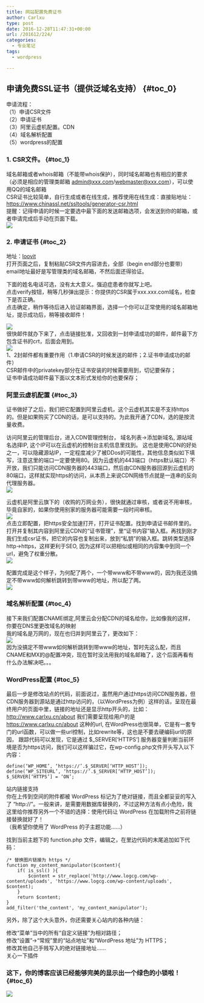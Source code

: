 ```yaml
---
title: 网站配置免费证书
author: Carlxu
type: post
date: 2016-12-28T11:47:31+00:00
url: /201612/224/
categories:
  - 专业笔记
tags:
  - wordpress

---
```

## 申请免费SSL证书（提供泛域名支持） {#toc_0}

申请流程：  
（1）申请CSR文件  
（2）申请证书  
（3）阿里云虚机配置。CDN  
（4）域名解析配置  
（5）wordpress的配置  
<!--more-->

### 1. CSR文件。 {#toc_1}

域名邮箱或者whois邮箱（不能带whois保护），同时域名邮箱也有相应的要求  
（必须是相应的管理类邮箱 <admin@xxx.com>/<webmaster@xxx.com>），可以使用QQ的域名邮箱  
CSR证书比较简单，自行生成或者在线生成，推荐使用在线生成：直接贴地址：  
<https://www.chinassl.net/ssltools/generator-csr.html>  
提醒：记得申请的时候一定要选中最下面的发送邮箱选项，会发送到你的邮箱，或者申请完成后手动在页面下载。  
![][1] 

### 2. 申请证书 {#toc_2}

地址：[loovit][2]  
打开页面之后，复制粘贴CSR文件内容进去，全部（begin end部分也要带）  
email地址最好是写管理类的域名邮箱，不然后面还得验证。

下面的姓名电话可选，没有太大意义。强迫症患者你就写上吧。  
点击verify按钮，稍等几秒弹出提示：你提供的CSR属于xxx.xxx.com域名，检查下是否正确。  
点击确定，稍作等待后进入验证邮箱界面，选择一个你可以正常使用的域名邮箱地址，提示成功后，稍等接收邮件！

![][3]  
很快邮件就办下来了，点击链接批准，又回收到一封申请成功的邮件，邮件最下方包含证书的crt，后面会用到。  
![][4]  
1、2封邮件都有重要作用（1.申请CSR的时候发送的邮件；2.证书申请成功的邮件）  
CSR邮件中的privatekey部分在证书安装的时候需要用到，切记要保存；  
证书申请成功邮件最下面以文本形式发给你的也要保存；

### 阿里云虚机配置 {#toc_3}

证书做好了之后，我们把它配置到阿里云虚机，这个云虚机其实是不支持https的。但是如果购买了CDN的话，是可以支持的。为此我开通了CDN，选的是按流量收费。

访问阿里云的管理后台，进入CDN管理控制台， 域名列表->添加新域名, 源站域名选择IP, 这个IP可以在云虚机的控制台主机信息里找到。 这也是使用CDN的好处之一，可以隐藏源站IP，一定程度减少了被DDos的可能性，其他信息类似如下填写，注意这里的端口一定要使用80。因为云虚机的443端口（https默认端口）不开放，我们只能访问CDN服务器的443端口，然后由CDN服务器回源到云虚机的80端口，这样就实现https的访问，从本质上来说CDN网络节点就是一连串的反向代理服务器。  
![][5] 

云虚机是阿里云旗下的（收购的万网业务），很快就通过审核，或者说不用审核，毕竟自家的，如果你使用别家的服务器可能需要一段时间审核。  
![][6]  
点击立即配置，把https安全加速打开，打开证书配置。找到申请证书邮件里的。打开并复制其内容到阿里云CDN的“证书管理”，里“证书内容”输入框。再找到刚才我们生成csr证书，把它的内容也复制出来，放到“私钥”的输入框。跳转类型选择http->https，这样更利于SEO, 因为这样可以把相似或相同的内容集中到同一个url，避免了权重分散。  
![][7] 

配置完成是这个样子，为何配了两个，一个带www和不带www的，因为我还没搞定不带www如何解析跳转到带www的地址，所以配了两。  
![][8] 

### 域名解析配置 {#toc_4}

接下来我们配置CNAME绑定,阿里云会分配CDN的域名给你，比如像我的这样，你要在DNS里更改域名的映射  
我的域名是万网的，现在也归并到阿里云了，更改如下：  
![][9]  
因为没搞定不带www如何解析跳转到带www的地址，暂时先这么配，而且CNAME和MX的@配置冲突，现在暂时没法用我的域名邮箱了，这个后面再看有什么办法解决吧。。。

### WordPress配置 {#toc_5}

最后一步是修改站点的代码，前面说过，虽然用户通过https访问CDN服务器，但CDN服务器到源站是通过http访问的，（以WordPress为例）这样的话，呈现在最终用户的页面中里，链接的地址还是显示http开头的，比如：<http://www.carlxu.cn/about> 我们需要呈现给用户的是<https://www.carlxu.cn/about> 这种的url, 在WordPress也很简单，它是有一套专门的url函数，可以做一些url控制，比如rewrite等，这也是不要去硬编码url的原因， 跟踪代码可以发现，它是通过 $_SERVER[‘HTTPS’] 服务器变量判断当前环境是否为https访问，我们可以这样骗过它，在wp-config.php文件开头写入以下内容：

<pre><code class="language-php">define(‘WP_HOME’, ‘https://’.$_SERVER[‘HTTP_HOST’]);
define(‘WP_SITEURL’, ‘https://’.$_SERVER[‘HTTP_HOST’]);
$_SERVER[‘HTTPS’] = ‘ON’;
</code></pre>

站内链接支持  
你在上传到空间的附件都被 WordPress 标记为了绝对链接，而且全都妥妥的写入了 “http://”。一般来讲，是需要用数据库替换的，不过这种方法有点小危险，我这里给你推荐另外一个不错的选择：使用代码让 WordPress 在加载附件之前将链接替换就好了！  
（我希望你使用了 WordPress 的子主题功能……）

找到当前主题下的 function.php 文件，编辑之，在里边代码的末尾追加如下代码：

<pre><code class="language-php">/* 替换图片链接为 https */
function my_content_manipulator($content){
    if( is_ssl() ){
        $content = str_replace('http://www.logcg.com/wp-content/uploads', 'https://www.logcg.com/wp-content/uploads', $content);
    }
    return $content;
}
add_filter('the_content', 'my_content_manipulator');
</code></pre>

另外，除了这个大头意外，你还需要关心站内的各种内链：

修改“菜单”当中的所有“自定义链接”为相对路径；  
修改“设置”→“常规”里的“站点地址”和“WordPress 地址”为 HTTPS；  
修改其他自己手贱写入的绝对链接地址……  
关心一下插件

### 这下，你的博客应该已经能够完美的显示出一个绿色的小锁啦！ {#toc_6}

![][10] 

<!--### 其他说明 搜到的其他配置，可以不用看了，先保存着。 #### 合并文件 证书的安装，因为我们的web端是tomcat架设的，查了下相关证书的配置文档和博文，发现也就是p12类型的比较好弄 所以这里就暂定了使用.p12证书的方式来更换证书 - 准备文件： 2个crt ：一个是csr邮件中的crt，一个是证书申请下来邮件最下方的begin开头，end结尾crt。 1个key ：csr邮件中的key 以上三个文件放在同一个文件夹中，题外话：这三个文件不能直接用的，需要合并之后才可以正常使用 - 合并步骤： 1、生成有效的pkcs12文件： （1）打开终端命令行； （2）进入crt和key文件所在文件夹； （3）执行命令：cat key.key xxx1.crt xxx2.crt > xxx.pem (首先将三个文件合并，生成一个.pem文件)
（4）执行命令：openssl pkcs12 -export -in xxx.pem -passin pass:0537xxx -out xxx.com.p12 -passout pass:0537xxx
//  最后我们看到的xxx.com.p12文件   切记：0537xxx  是设置的密码，后面设置的时候需要用到，自己记住。
（5）keytool -list -rfc -keystore xxx.com.p12 -storepass 0537xxx 输出下文件内容，确保不会出错。

提醒：在执行第四步操作的时候很可能会出错
nginx: [emerg] PEM_read_bio_X509_AUX("/root/domain.crt") failed (SSL: error:0906D066:PEM routines:PEM_read_bio:bad end line)
是因为我们在合并crt和key文件的时候有分隔符出现问题。
使用你的文本编辑器打开xxx.pem（第三步合并后的文件），你会发现，每个end和之后的begin合并在了一行，默认end后面是5个-然后回车换行的。
这里直接从end和begin之间的----------中间硬回车，问题解决。
实际第五步如果执行成功，这个P12文件已经是可以正常使用的了。

#### 安装证书
下面就是简单的tomcat如何配置https SSL证书的问题了。百度一堆教程，这里不做过多的解释，直接上操作步骤

（1）将生成好的.p12文件上传到阿里云esc服务器的tomcat目录下面  scp  /usr/xxx/xxx.com.p12 root@xxx.xxx.com:/server/tomcat/ (scp命令如何使用自己百度)
（2）ssh连接阿里云服务器，进入服务器tomcat目录
（3）命令行操作：vi conf/server.xml
（4）找到以下代码

```
<Connector port=&quot;443&quot; protocol=&quot;org.apache.coyote.http11.Http11Protocol&quot; SSLEnabled=&quot;true&quot; maxThreads=&quot;150&quot; scheme=&quot;https&quot; secure=&quot;true&quot; clientAuth=&quot;false&quot; sslProtocol=&quot;TLS&quot; keystoreFile=&quot;server/tomcat/xxx.com.p12&quot; keystoreType = &quot;PKCS12&quot; keystorePass=&quot;0537xxx&quot;/>
```
在这里设置下keystoreFile：.p12文件具体地址（注意：阿里云貌似需要全路径）
keystoreType：文件类型：PKCS12
keystorePass：证书密码，合并步骤34中你输入的密码

基本搞定，结束编辑，保存，退出，重启tomcat！！！！

#### 开启访问 HTTPS 301重定向

细心的你这时候一定会发现，你的网站这时候虽然支持了 HTTPS 访问，但是似乎也可以使用 HTTP 来访问，考虑到搜索引擎目前收录的都是你的 HTTP 链接，那么如果不做点什么的话恐怕这张 SSL 证书将会毫无用处！

我希望你的空间能够支持  .htaccess ，如果你的博客开启了伪静态的话，那八成你的空间是支持的。 ：）

我们使用  .htaccess  文件来添加一个301重定向（其实还有其他各种迁移的办法，但是谷歌大爷官方推荐使用301重定向）将所有的 HTTP 流量使用301重定向到 HTTPS 上边去，当然，这样还有一个潜在的问题：国内百度等搜索引擎的爬虫不支持 HTTPS！

我很好奇，为什么在全世界都提倡 SSL Everywhere 的情况下，我国国内的互联网环境还是“明文走天下”，当然，这可能也跟那个“Girl Friend Wall”有关系吧……（不然不好和谐了啊~）所以，我们还要单独为国内的一些搜索引擎的爬虫定制一下规则，如果检测到他们的 UA，那么就允许他们访问 HTTP 流量。

在你博客空间的  www  目录（有的可能是  public_html ）下，找到 .htaccess 文件，编辑它，在里边填入下列代码：

#### 网站定制化开启 HTTPS 的301重定向
RewriteCond %{SERVER_PORT} !^443$
RewriteCond %{HTTP_USER_AGENT} !MSIE/[1-8]\. [NC]
RewriteCond %{HTTP_HOST} www.logcg.com
RewriteRule ^.*$ https://www.logcg.com%{REQUEST_URI} [L,R=301]
对了，考虑到巨硬的 IE 大爷，我们把12345678都排除在外，让它们妥妥的滚去访问 HTTP 吧，省的各种警告烦心。

三、开启登录和后台的强制 SSL

虽然有了整站的重定向，但我们不妨还是将 WordPress 本身自带的功能打开，以期更完善的兼容体验——毕竟是301重定向。
还是找到你网站根目录里边，这次要修改的文件是 config.php，直接在这个文件的末尾另起一行，追加两行代码：

/* 强制后台和登录使用 SSL */
define('FORCE_SSL_LOGIN', true);
define('FORCE_SSL_ADMIN', true);
四、站内链接支持

五、关心一下插件

现在，还剩下最后一个问题：插件的兼容性！

是的没错！并不是所有的插件都会兼容 SSL！（尤其是国内的插件）

对了！关于 CNZZ 这个统计的话你只需要改动一下统计代码就可以，将 HTTP 修改为 HTTPS 即可。不过国内比较常用的 JiaThis 社会化分享插件就无力了，只能割爱停删。

另外，曾今“我爱水煮鱼”开发的相关文章插件：WordPress Related Post，后来卖给了老外，总是会加载一个站外的链接，如今还因为 Girl Friend Wall 的问题导致这个 js 脚本各种菊花，只好果断停删。

你可以使用任意浏览器，打开你的博客页面之后随便打开一篇文章，选择类似于“检查元素”的操作，查看报错就可以了：要求是没有任何红色的错误，黄色的警告“⚠️”可以忽略。

关于删除的插件那功能怎么办？

当然是找替换插件了，这里针对如上的两个插件，路由推荐两个插件：

anyShare 它是一个功能简洁十分轻量级的社会化分享插件，按钮比较大（你可以稍后在这片文章末尾看到样式），虽然说它已经10个月没有更新，但我向你保证这玩意儿绝对兼容最新版本的 WordPress 并且功能完美。：）
Yet Another Related Posts Plugin 这个是另外一个相关文章插件，再也没有烦人的站外链接了，免费版功能足够，而且同样支持RSS，而且现在它的配置界面也不再那么让人望而生畏，对了！虽然它同样被提示不兼容最新版——但我保证，这玩意儿同样功能正常~
最后，你可以到这个页面来参考落格都使用了哪些狂拽炫酷吊的 WordPress 插件，这些插件至少都会兼容 SSL 。

这下，你的博客应该已经能够完美的显示出一个绿色的小锁啦！-->

 [1]: https://www.carlxu.cn/wp-content/uploads/2016/12/14830129921550.jpg
 [2]: https://assl.loovit.net/
 [3]: https://www.carlxu.cn/wp-content/uploads/2016/12/14829269245032.jpg
 [4]: https://www.carlxu.cn/wp-content/uploads/2016/12/14830129517637.jpg
 [5]: https://www.carlxu.cn/wp-content/uploads/2016/12/14830131375026.jpg
 [6]: https://www.carlxu.cn/wp-content/uploads/2016/12/14830126661765.jpg
 [7]: https://www.carlxu.cn/wp-content/uploads/2016/12/14830125685810.jpg
 [8]: https://www.carlxu.cn/wp-content/uploads/2016/12/14830124890895.jpg
 [9]: https://www.carlxu.cn/wp-content/uploads/2016/12/14830124443749.jpg
 [10]: https://www.carlxu.cn/wp-content/uploads/2016/12/14830138479212.jpg